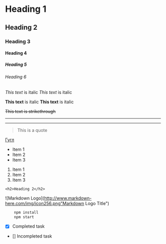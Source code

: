 <!-- Headings -->

# Heading 1

## Heading 2

### Heading 3

#### Heading 4

##### Heading 5

###### Heading 6

<!-- Italics -->

_This text_ is italic
_This text_ is italic

<!-- Strong -->

**This text** is italic
**This text** is italic

<!-- Strikethrough -->

~~This text is strikethrough~~

<!-- Horizontal rule -->

---

---

<!-- Blockquote -->

> This is a quote

<!-- Links -->

[Гугл](http://www.google.com"Google")

<!-- UL -->

- Item 1
- Item 2
- Item 3

<!-- OL -->

1. Item 1
1. Item 2
1. Item 3

<!-- Inline code block -->

`<h2>Heading 2</h2>`

<!-- Images -->

![Markdown Logo](http://www.markdown-here.com/img/icon256.png"Markdown Logo Title")

```bash
    npm install
    npm start
```

<!-- Task List -->

- [x] Completed task
- [] Incompleted task
